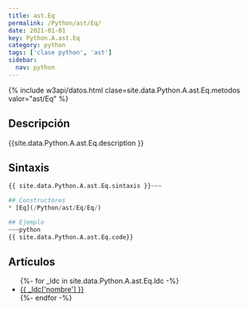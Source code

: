 ```yaml
---
title: ast.Eq
permalink: /Python/ast/Eq/
date: 2021-01-01
key: Python.A.ast.Eq
category: python
tags: ['clase python', 'ast']
sidebar: 
  nav: python
---
```


{% include w3api/datos.html clase=site.data.Python.A.ast.Eq.metodos valor="ast/Eq" %}

## Descripción
{{site.data.Python.A.ast.Eq.description }}

## Sintaxis
~~~python
{{ site.data.Python.A.ast.Eq.sintaxis }}~~~

## Constructores
* [Eq](/Python/ast/Eq/Eq/)

## Ejemplo
~~~python
{{ site.data.Python.A.ast.Eq.code}}
~~~

## Artículos
<ul>
{%- for _ldc in site.data.Python.A.ast.Eq.ldc -%}
   <li>
       <a href="{{_ldc['url'] }}">{{ _ldc['nombre'] }}</a>
   </li>
{%- endfor -%}
</ul>
